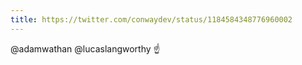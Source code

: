 ```yaml
---
title: https://twitter.com/conwaydev/status/1184584348776960002
---
```


@adamwathan @lucaslangworthy ☝️